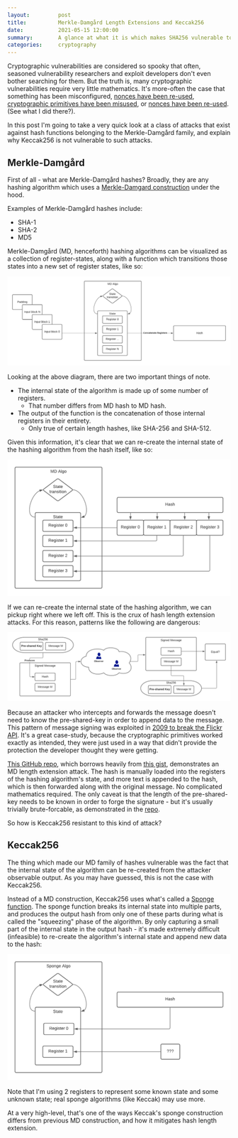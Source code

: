 ```yaml
---
layout:         post
title:          Merkle-Damgård Length Extensions and Keccak256
date:           2021-05-15 12:00:00
summary:        A glance at what it is which makes SHA256 vulnerable to hash length extension, and why Keccak256 is not vulnerable.
categories:     cryptography
---
```

Cryptographic vulnerabilities are considered so spooky that often, seasoned vulnerability researchers and exploit developers don't even bother searching for them. But the truth is, many cryptographic vulnerabilities require very little mathematics. It's more-often the case that something has been misconfigured, [nonces have been re-used](https://medium.com/asecuritysite-when-bob-met-alice/not-playing-randomly-the-sony-ps3-and-bitcoin-crypto-hacks-c1fe92bea9bc), [cryptographic primitives have been misused](http://netifera.com/research/flickr_api_signature_forgery.pdf), or [nonces have been re-used](https://medium.com/asecuritysite-when-bob-met-alice/not-playing-randomly-the-sony-ps3-and-bitcoin-crypto-hacks-c1fe92bea9bc). (See what I did there?).

In this post I'm going to take a very quick look at a class of attacks that exist against hash functions belonging to the Merkle-Damgård family, and explain why Keccak256 is not vulnerable to such attacks.

## Merkle-Damgård

First of all - what are Merkle-Damgård hashes? Broadly, they are any hashing algorithm which uses a [Merkle-Damgard construction](https://en.wikipedia.org/wiki/Merkle%E2%80%93Damg%C3%A5rd_construction) under the hood.

Examples of Merkle-Damgård hashes include:

- SHA-1
- SHA-2
- MD5

Merkle-Damgård (MD, henceforth) hashing algorithms can be visualized as a collection of register-states, along with a function which transitions those states into a new set of register states, like so:

![md_hash_algo](/images/md_hash_algo.png)

Looking at the above diagram, there are two important things of note.

- The internal state of the algorithm is made up of some number of registers.
  - That number differs from MD hash to MD hash.
- The output of the function is the concatenation of those internal registers in their entirety.
  - Only true of certain length hashes, like SHA-256 and SHA-512.

Given this information, it's clear that we can re-create the internal state of the hashing algorithm from the hash itself, like so:

![md_hash_algo](/images/hash_reconstruction.png)

If we can re-create the internal state of the hashing algorithm, we can pickup right where we left off. This is the crux of hash length extension attacks. For this reason, patterns like the following are dangerous:

![md_hash_algo](/images/signed_message.png)

Because an attacker who intercepts and forwards the message doesn't need to know the pre-shared-key in order to append data to the message. This pattern of message signing was exploited in [2009 to break the Flickr API](http://netifera.com/research/flickr_api_signature_forgery.pdf). It's a great case-study, because the cryptographic primitives worked exactly as intended, they were just used in a way that didn't provide the protection the developer thought they were getting.

[This GitHub repo](https://github.com/aftermathdigital/SHA256LengthExtension), which borrows heavily from [this gist](https://gist.github.com/prokls/41e82472bd4968720d1482f81235e0ac), demonstrates an MD length extension attack. The hash is manually loaded into the registers of the hashing algorithm's state, and more text is appended to the hash, which is then forwarded along with the original message. No complicated mathematics required. The only caveat is that the length of the pre-shared-key needs to be known in order to forge the signature - but it's usually trivially brute-forcable, as demonstrated in the [repo](https://github.com/aftermathdigital/SHA256LengthExtension).

So how is Keccak256 resistant to this kind of attack?

## Keccak256

The thing which made our MD family of hashes vulnerable was the fact that the internal state of the algorithm can be re-created from the attacker observable output. As you may have guessed, this is not the case with Keccak256.

Instead of a MD construction, Keccak256 uses what's called a [Sponge function](https://en.wikipedia.org/wiki/Sponge_function). The sponge function breaks its internal state into multiple parts, and produces the output hash from only one of these parts during what is called the "squeezing" phase of the algorithm. By only capturing a small part of the internal state in the output hash - it's made extremely difficult (infeasible) to re-create the algorithm's internal state and append new data to the hash:

![md_hash_algo](/images/sponge_reconstruction.png)

Note that I'm using 2 registers to represent some known state and some unknown state; real sponge algorithms (like Keccak) may use more.

At a very high-level, that's one of the ways Keccak's sponge construction differs from previous MD construction, and how it mitigates hash length extension.

